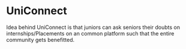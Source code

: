 # UniConnect
Idea behind UniConnect is that juniors can ask seniors their doubts on internships/Placements on an common platform such that the entire community gets benefitted.
